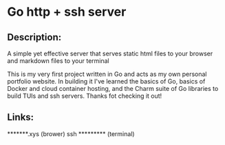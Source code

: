 # Go http + ssh server

## Description:
A simple yet effective server that serves static html files to your browser and markdown files to your terminal


This is my very first project written in Go and acts as my own personal portfolio website. In building it I've learned the basics of Go, basics of Docker and cloud container hosting, and the Charm suite of Go libraries to build TUIs and ssh servers. Thanks fot checking it out!


## Links:

*******.xys (brower)
ssh ********* (terminal)